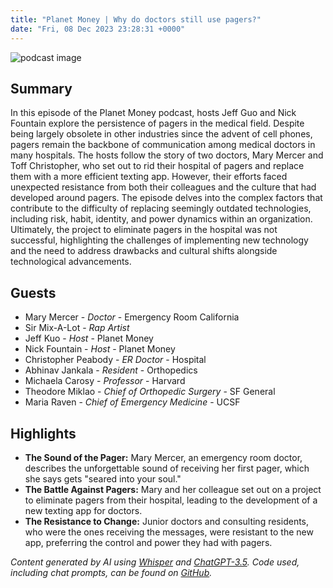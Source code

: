 ```yaml
---
title: "Planet Money | Why do doctors still use pagers?"
date: "Fri, 08 Dec 2023 23:28:31 +0000"
---
```


![podcast image](https://media.npr.org/assets/img/2022/10/24/pm_new_tile_2022_sq-b4af5aab11c84cfae38eafa1db74a6da943d4e7f.jpg?s=1400&c=66&f=jpg)

## Summary

In this episode of the Planet Money podcast, hosts Jeff Guo and Nick Fountain explore the persistence of pagers in the medical field. Despite being largely obsolete in other industries since the advent of cell phones, pagers remain the backbone of communication among medical doctors in many hospitals. The hosts follow the story of two doctors, Mary Mercer and Toff Christopher, who set out to rid their hospital of pagers and replace them with a more efficient texting app. However, their efforts faced unexpected resistance from both their colleagues and the culture that had developed around pagers. The episode delves into the complex factors that contribute to the difficulty of replacing seemingly outdated technologies, including risk, habit, identity, and power dynamics within an organization. Ultimately, the project to eliminate pagers in the hospital was not successful, highlighting the challenges of implementing new technology and the need to address drawbacks and cultural shifts alongside technological advancements.

## Guests

- Mary Mercer - _Doctor_ - Emergency Room California
- Sir Mix-A-Lot - _Rap Artist_
- Jeff Kuo - _Host_ - Planet Money
- Nick Fountain - _Host_ - Planet Money
- Christopher Peabody - _ER Doctor_ - Hospital
- Abhinav Jankala - _Resident_ - Orthopedics
- Michaela Carosy - _Professor_ - Harvard
- Theodore Miklao - _Chief of Orthopedic Surgery_ - SF General
- Maria Raven - _Chief of Emergency Medicine_ - UCSF

## Highlights

- **The Sound of the Pager:** Mary Mercer, an emergency room doctor, describes the unforgettable sound of receiving her first pager, which she says gets "seared into your soul."
- **The Battle Against Pagers:** Mary and her colleague set out on a project to eliminate pagers from their hospital, leading to the development of a new texting app for doctors.
- **The Resistance to Change:** Junior doctors and consulting residents, who were the ones receiving the messages, were resistant to the new app, preferring the control and power they had with pagers.

_Content generated by AI using [Whisper](https://openai.com/research/whisper) and [ChatGPT-3.5](https://openai.com/blog/chatgpt). Code used, including chat prompts, can be found on [GitHub](https://github.com/dustinbrownman/podcast-parser/blob/main/app/functions.py)._
